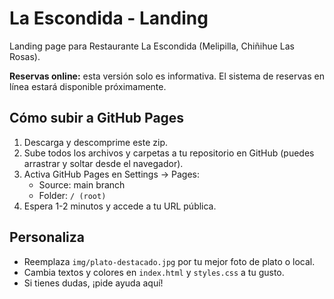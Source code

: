 # La Escondida - Landing

Landing page para Restaurante La Escondida (Melipilla, Chiñihue Las Rosas).

**Reservas online:** esta versión solo es informativa. El sistema de reservas en línea estará disponible próximamente.

## Cómo subir a GitHub Pages

1. Descarga y descomprime este zip.
2. Sube todos los archivos y carpetas a tu repositorio en GitHub (puedes arrastrar y soltar desde el navegador).
3. Activa GitHub Pages en Settings → Pages:
   - Source: main branch
   - Folder: `/ (root)`
4. Espera 1-2 minutos y accede a tu URL pública.

## Personaliza

- Reemplaza `img/plato-destacado.jpg` por tu mejor foto de plato o local.
- Cambia textos y colores en `index.html` y `styles.css` a tu gusto.
- Si tienes dudas, ¡pide ayuda aquí!